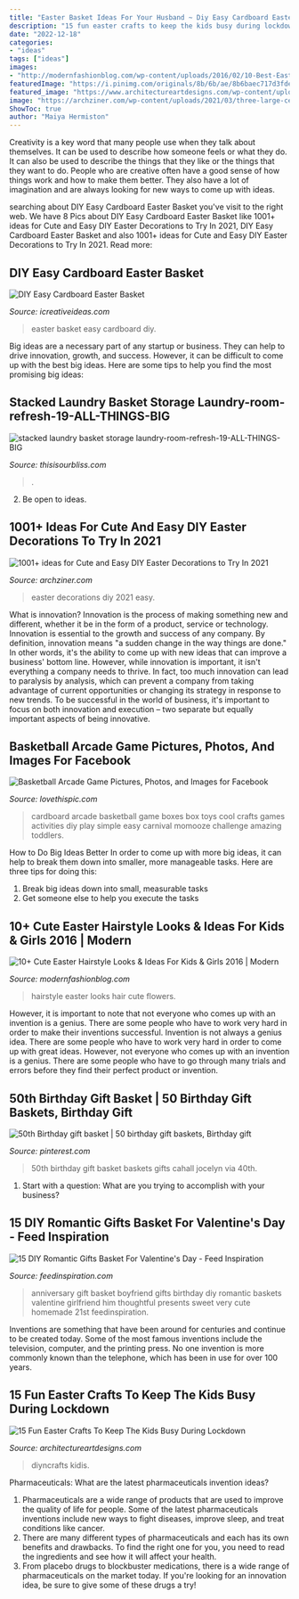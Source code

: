 ```yaml
---
title: "Easter Basket Ideas For Your Husband ~ Diy Easy Cardboard Easter Basket"
description: "15 fun easter crafts to keep the kids busy during lockdown"
date: "2022-12-18"
categories:
- "ideas"
tags: ["ideas"]
images:
- "http://modernfashionblog.com/wp-content/uploads/2016/02/10-Best-Easter-Hairstyle-Looks-Ideas-For-Kids-Girls-2016-9.jpg"
featuredImage: "https://i.pinimg.com/originals/8b/6b/ae/8b6baec717d3fde4db74f943fa7291e7.jpg"
featured_image: "https://www.architectureartdesigns.com/wp-content/uploads/2020/03/15-Fun-Easter-Crafts-To-Keep-The-Kids-Busy-During-Lockdown-14.jpg"
image: "https://archziner.com/wp-content/uploads/2021/03/three-large-ceramic-eggs-decorated-in-pink-green-with-butterflies-easter-decorations-gold-bunny-figurines.jpg"
ShowToc: true
author: "Maiya Hermiston"
---
```



Creativity is a key word that many people use when they talk about themselves. It can be used to describe how someone feels or what they do. It can also be used to describe the things that they like or the things that they want to do. People who are creative often have a good sense of how things work and how to make them better. They also have a lot of imagination and are always looking for new ways to come up with ideas.

	

		
searching about DIY Easy Cardboard Easter Basket you've visit to the right web. We have 8 Pics about DIY Easy Cardboard Easter Basket like 1001+ ideas for Cute and Easy DIY Easter Decorations to Try In 2021, DIY Easy Cardboard Easter Basket and also 1001+ ideas for Cute and Easy DIY Easter Decorations to Try In 2021. Read more:
		
    
## DIY Easy Cardboard Easter Basket

<img loading=lazy src="https://www.icreativeideas.com/wp-content/uploads/2014/03/DIY-Easy-Cardboard-Easter-Basket-5.jpg" onerror="this.onerror=null;this.src='https://tse3.mm.bing.net/th?id=OIP.06PIV_QH_RDR6aJKbzyKdAHaFn&amp;pid=15.1';" alt="DIY Easy Cardboard Easter Basket">

_Source: icreativeideas.com_

>easter basket easy cardboard diy. 

	

Big ideas are a necessary part of any startup or business. They can help to drive innovation, growth, and success. However, it can be difficult to come up with the best big ideas. Here are some tips to help you find the most promising big ideas: 

    
## Stacked Laundry Basket Storage Laundry-room-refresh-19-ALL-THINGS-BIG

<img loading=lazy src="https://www.thisisourbliss.com/wp-content/uploads/2019/04/stacked-laundry-basket-storage-laundry-room-refresh-19-ALL-THINGS-BIG-AND-SMALL-768x1152.jpg" onerror="this.onerror=null;this.src='https://tse3.mm.bing.net/th?id=OIP.-Rlr4hrWLLGzRIQrMMkZYQHaLH&amp;pid=15.1';" alt="stacked laundry basket storage laundry-room-refresh-19-ALL-THINGS-BIG">

_Source: thisisourbliss.com_

>. 

	

2. Be open to ideas.

    
## 1001+ Ideas For Cute And Easy DIY Easter Decorations To Try In 2021

<img loading=lazy src="https://archziner.com/wp-content/uploads/2021/03/three-large-ceramic-eggs-decorated-in-pink-green-with-butterflies-easter-decorations-gold-bunny-figurines.jpg" onerror="this.onerror=null;this.src='https://tse4.mm.bing.net/th?id=OIP.5LCZMZII3kjSaUGZIxe45wHaJ5&amp;pid=15.1';" alt="1001+ ideas for Cute and Easy DIY Easter Decorations to Try In 2021">

_Source: archziner.com_

>easter decorations diy 2021 easy. 

	

What is innovation?
Innovation is the process of making something new and different, whether it be in the form of a product, service or technology. Innovation is essential to the growth and success of any company. By definition, innovation means "a sudden change in the way things are done." In other words, it's the ability to come up with new ideas that can improve a business' bottom line.
However, while innovation is important, it isn't everything a company needs to thrive. In fact, too much innovation can lead to paralysis by analysis, which can prevent a company from taking advantage of current opportunities or changing its strategy in response to new trends. To be successful in the world of business, it's important to focus on both innovation and execution – two separate but equally important aspects of being innovative.

    
## Basketball Arcade Game Pictures, Photos, And Images For Facebook

<img loading=lazy src="http://www.lovethispic.com/uploaded_images/57180-Basketball-Arcade-Game.jpg" onerror="this.onerror=null;this.src='https://tse2.mm.bing.net/th?id=OIP.XOoXmDKeXIXAqH3GfK2sTQHaJ4&amp;pid=15.1';" alt="Basketball Arcade Game Pictures, Photos, and Images for Facebook">

_Source: lovethispic.com_

>cardboard arcade basketball game boxes box toys cool crafts games activities diy play simple easy carnival momooze challenge amazing toddlers. 

	

How to Do Big Ideas Better
In order to come up with more big ideas, it can help to break them down into smaller, more manageable tasks. Here are three tips for doing this:
1. Break big ideas down into small, measurable tasks
2. Get someone else to help you execute the tasks

    
## 10+ Cute Easter Hairstyle Looks &amp; Ideas For Kids &amp; Girls 2016 | Modern

<img loading=lazy src="http://modernfashionblog.com/wp-content/uploads/2016/02/10-Best-Easter-Hairstyle-Looks-Ideas-For-Kids-Girls-2016-9.jpg" onerror="this.onerror=null;this.src='https://tse2.mm.bing.net/th?id=OIP.3LzmIHpJS9f9v1sdTjYWRgHaKr&amp;pid=15.1';" alt="10+ Cute Easter Hairstyle Looks &amp; Ideas For Kids &amp; Girls 2016 | Modern">

_Source: modernfashionblog.com_

>hairstyle easter looks hair cute flowers. 

	

However, it is important to note that not everyone who comes up with an invention is a genius. There are some people who have to work very hard in order to make their inventions successful.
Invention is not always a genius idea. There are some people who have to work very hard in order to come up with great ideas. However, not everyone who comes up with an invention is a genius. There are some people who have to go through many trials and errors before they find their perfect product or invention.

    
## 50th Birthday Gift Basket | 50 Birthday Gift Baskets, Birthday Gift

<img loading=lazy src="https://i.pinimg.com/originals/8b/6b/ae/8b6baec717d3fde4db74f943fa7291e7.jpg" onerror="this.onerror=null;this.src='https://tse3.mm.bing.net/th?id=OIP.RUgzq7bVm6PeMNpIJcrGPwHaJ4&amp;pid=15.1';" alt="50th Birthday gift basket | 50 birthday gift baskets, Birthday gift">

_Source: pinterest.com_

>50th birthday gift basket baskets gifts cahall jocelyn via 40th. 

	

1. Start with a question: What are you trying to accomplish with your business?

    
## 15 DIY Romantic Gifts Basket For Valentine&#039;s Day - Feed Inspiration

<img loading=lazy src="http://feedinspiration.com/wp-content/uploads/2017/01/basket-for-your-valentine.jpg" onerror="this.onerror=null;this.src='https://tse1.mm.bing.net/th?id=OIP.d14FbnFmLnZVHP4WNbbPBgHaJ3&amp;pid=15.1';" alt="15 DIY Romantic Gifts Basket For Valentine&#039;s Day - Feed Inspiration">

_Source: feedinspiration.com_

>anniversary gift basket boyfriend gifts birthday diy romantic baskets valentine girlfriend him thoughtful presents sweet very cute homemade 21st feedinspiration. 

	

Inventions are something that have been around for centuries and continue to be created today. Some of the most famous inventions include the television, computer, and the printing press. No one invention is more commonly known than the telephone, which has been in use for over 100 years.

    
## 15 Fun Easter Crafts To Keep The Kids Busy During Lockdown

<img loading=lazy src="https://www.architectureartdesigns.com/wp-content/uploads/2020/03/15-Fun-Easter-Crafts-To-Keep-The-Kids-Busy-During-Lockdown-14.jpg" onerror="this.onerror=null;this.src='https://tse3.mm.bing.net/th?id=OIP.pGnJrtYclmHDHuz7ng7oHAAAAA&amp;pid=15.1';" alt="15 Fun Easter Crafts To Keep The Kids Busy During Lockdown">

_Source: architectureartdesigns.com_

>diyncrafts kidis. 

	

Pharmaceuticals: What are the latest pharmaceuticals invention ideas?
1. Pharmaceuticals are a wide range of products that are used to improve the quality of life for people. Some of the latest pharmaceuticals inventions include new ways to fight diseases, improve sleep, and treat conditions like cancer.
2. There are many different types of pharmaceuticals and each has its own benefits and drawbacks. To find the right one for you, you need to read the ingredients and see how it will affect your health.
3. From placebo drugs to blockbuster medications, there is a wide range of pharmaceuticals on the market today. If you're looking for an innovation idea, be sure to give some of these drugs a try!

